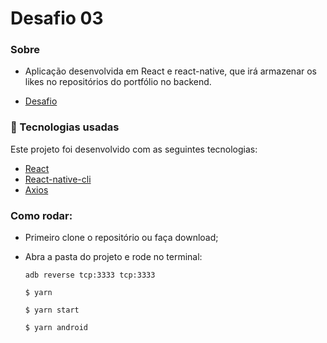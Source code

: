 # Desafio 03

### Sobre
- Aplicação desenvolvida em React e react-native, que irá armazenar os likes no repositórios do portfólio no backend.

- [Desafio](https://github.com/Rocketseat/bootcamp-gostack-desafios/tree/master/desafio-conceitos-react-native)

### :rocket: Tecnologias usadas
Este projeto foi desenvolvido com as seguintes tecnologias:
- [React](https://pt-br.reactjs.org/)
- [React-native-cli](https://www.npmjs.com/package/react-native-cli)
- [Axios](https://github.com/axios/axios/)


### Como rodar:

- Primeiro clone o repositório ou faça download;
- Abra a pasta do projeto e rode no terminal:

  `adb reverse tcp:3333 tcp:3333`

  `$ yarn`

  `$ yarn start`

  `$ yarn android`


